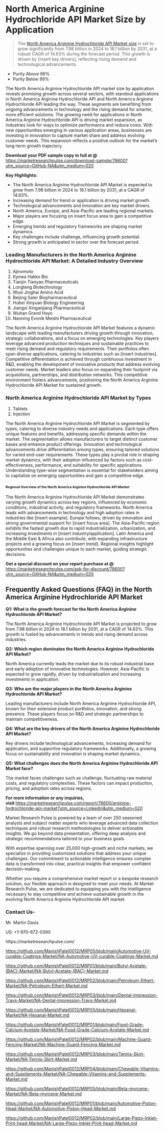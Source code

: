 <h1>North America Arginine Hydrochloride API Market&nbsp;Size by Application</h1><blockquote><p>The <a href="https://marketresearchpulse.com/download-sample/78600?utm_source=GitHub-NA&amp;utm_medium=020">North America Arginine Hydrochloride API Market size</a> is set to grow significantly from 7.98 billion in 2024 to 18.1 billion by 2031, at a robust CAGR of 14.63% during the forecast period. This growth is driven by [insert key drivers], reflecting rising demand and technological advancements.</p></blockquote><ul><li>Purity Above 99%<li> Purity Below 99%</li></ul><p>The North America Arginine Hydrochloride API market size by application reveals promising growth across several sectors, with standout applications in North America Arginine Hydrochloride API and North America Arginine Hydrochloride API leading the way. These segments are benefiting from ongoing advancements in technology and the rising demand for smarter, more efficient solutions. The growing need for applications in North America Arginine Hydrochloride API is driving market expansion, as industries look for ways to optimize performance and reduce costs. With new opportunities emerging in various application areas, businesses are investing in innovation to capture market share and address evolving customer needs. This expansion reflects a positive outlook for the market’s long-term growth trajectory.</p><p><strong>Download your PDF sample copy in full at @ </strong><a href="https://marketresearchpulse.com/download-sample/78600?utm_source=GitHub-NA&amp;utm_medium=020">https://marketresearchpulse.com/download-sample/78600?utm_source=GitHub-NA&amp;utm_medium=020</a></p><p><strong>Key Highlights: </strong></p><ul><li>The North America Arginine Hydrochloride API Market is expected to grow from 7.98 billion in 2024 to 18.1 billion by 2031, at a CAGR of 14.63%.</li><li>Increasing demand for trend or application is driving market growth.</li><li>Technological advancements and innovation are key market drivers.</li><li>North America, Europe, and Asia-Pacific are leading regional markets.</li><li>Major players are focusing on insert focus area to gain a competitive edge.</li><li>Emerging trends and regulatory frameworks are shaping market dynamics.</li><li>Key challenges include challenge, influencing growth potential.</li><li>Strong growth is anticipated in sector over the forecast period.</li></ul><h3>Leading Manufacturers in the North America Arginine Hydrochloride API Market: A Detailed Industry Overview</h3><ol><li>Ajinomoto</li><li>Kyowa Hakko Bio</li><li>Tianjin Tianyao Pharmaceuticals</li><li>Longteng Biotechnology</li><li>Wuxi Jinghai Amino Acid</li><li>Beijing Saier Biopharmaceutical</li><li>Hubei Xinyuan Biology Engineering</li><li>Jiangxi Xinganjiang Pharmaceutical</li><li>Wuhan Grand Hoyo</li><li>Nanning Evonik Meishi Pharmaceutical</li></ol><div class="flex max-w-full flex-col flex-grow"><div class="min-h-8 text-message flex w-full flex-col items-end gap-2 whitespace-normal break-words [.text-message+&amp;]:mt-5" dir="auto" data-message-author-role="assistant" data-message-id="fd8432e4-4910-450d-b182-61b7bfb0a01f" data-message-model-slug="gpt-4o"><div class="flex w-full flex-col gap-1 empty:hidden first:pt-[3px]"><div class="markdown prose w-full break-words dark:prose-invert light"><p>The North America Arginine Hydrochloride API Market features a dynamic landscape with leading manufacturers driving growth through innovation, strategic collaborations, and a focus on emerging technologies. Key players leverage advanced production techniques and sustainable practices to meet rising demand and regulatory requirements. Their portfolios often span diverse applications, catering to industries such as [insert industries]. Competitive differentiation is achieved through continuous investment in R&amp;D, enabling the development of innovative products that address evolving customer needs. Market leaders also focus on expanding their footprint via acquisitions, partnerships, and distribution networks. This competitive environment fosters advancements, positioning the North America Arginine Hydrochloride API Market for sustained growth.</p></div></div></div></div><h3>North America Arginine Hydrochloride API Market by Types</h3><ol><li>Tablets<li> Injection</li></ol><div class="flex max-w-full flex-col flex-grow"><div class="min-h-8 text-message flex w-full flex-col items-end gap-2 whitespace-normal break-words [.text-message+&amp;]:mt-5" dir="auto" data-message-author-role="assistant" data-message-id="084470be-0bb7-4664-bddf-5156b4f41249" data-message-model-slug="gpt-4o-mini"><div class="flex w-full flex-col gap-1 empty:hidden first:pt-[3px]"><div class="markdown prose w-full break-words dark:prose-invert light"><p>The North America Arginine Hydrochloride API Market is segmented by types, catering to diverse industry needs and applications. Each type offers unique features and benefits, addressing specific demands within the market. The segmentation allows manufacturers to target distinct customer bases and enhance product offerings. Innovation and technological advancements drive differentiation among types, ensuring tailored solutions for varied end-user requirements. These types play a pivotal role in shaping market dynamics, with their adoption influenced by factors such as cost-effectiveness, performance, and suitability for specific applications. Understanding type-wise segmentation is essential for stakeholders aiming to capitalize on emerging opportunities and gain a competitive edge.</p></div></div></div></div><h3><span style="font-size: 11px;">Regional Overview of the North America Arginine Hydrochloride API Market</span></h3><div class="flex max-w-full flex-col flex-grow"><div class="min-h-8 text-message flex w-full flex-col items-end gap-2 whitespace-normal break-words [.text-message+&amp;]:mt-5" dir="auto" data-message-author-role="assistant" data-message-id="e9038762-ce64-4e30-91c9-9bd413514231" data-message-model-slug="gpt-4o-mini"><div class="flex w-full flex-col gap-1 empty:hidden first:pt-[3px]"><div class="markdown prose w-full break-words dark:prose-invert light"><p>The North America Arginine Hydrochloride API Market demonstrates varying growth dynamics across key regions, influenced by economic conditions, industrial activity, and regulatory frameworks. North America leads with advancements in technology and high adoption rates in industries like [insert example]. Europe follows, driven by innovation and strong governmental support for [insert focus area]. The Asia-Pacific region exhibits the fastest growth due to rapid industrialization, urbanization, and increasing investments in [insert industry/application]. Latin America and the Middle East &amp; Africa also contribute, with expanding infrastructure projects and a growing focus on [insert trend]. Regional insights highlight opportunities and challenges unique to each market, guiding strategic decisions.</p></div></div></div></div><p><strong>Get a special discount on your report purchase at @ </strong><a href="https://marketresearchpulse.com/ask-for-discount/78600?utm_source=GitHub-NA&amp;utm_medium=020">https://marketresearchpulse.com/ask-for-discount/78600?utm_source=GitHub-NA&amp;utm_medium=020</a></p><h2>Frequently Asked Questions (FAQ) in the North America Arginine Hydrochloride API Market</h2><p><strong>Q1: What is the growth forecast for the North America Arginine Hydrochloride API Market?</strong></p><p>The North America Arginine Hydrochloride API Market is projected to grow from 7.98 billion in 2024 to 18.1 billion by 2031, at a CAGR of 14.63%. This growth is fueled by advancements in trends and rising demand across industries.</p><p><strong>Q2: Which region dominates the North America Arginine Hydrochloride API Market?</strong></p><p>North America currently leads the market due to its robust industrial base and early adoption of innovative technologies. However, Asia-Pacific is expected to grow rapidly, driven by industrialization and increasing investments in application.</p><p><strong>Q3: Who are the major players in the North America Arginine Hydrochloride API Market?</strong></p><p>Leading manufacturers include North America Arginine Hydrochloride API, known for their extensive product portfolios, innovation, and strong presence. These players focus on R&amp;D and strategic partnerships to maintain competitiveness.</p><p><strong>Q4: What are the key drivers of the North America Arginine Hydrochloride API Market?</strong></p><p>Key drivers include technological advancements, increasing demand for application, and supportive regulatory frameworks. Additionally, a growing focus on sustainability and innovation is shaping market dynamics.</p><p><strong>Q5: What challenges does the North America Arginine Hydrochloride API Market face?</strong></p><p>The market faces challenges such as challenge, fluctuating raw material costs, and regulatory complexities. These factors can impact production, pricing, and adoption rates across regions.</p><p><strong>For more information or any inquiries, visit&nbsp;</strong><a href="https://marketresearchpulse.com/report/78600/arginine-hydrochloride-api-market?utm_source=Linkedin&utm_medium=020">https://marketresearchpulse.com/report/78600/arginine-hydrochloride-api-market?utm_source=Linkedin&utm_medium=020</a></p><p>Market Research Pulse is powered by a team of over 250 seasoned analysts and subject matter experts who leverage advanced data collection techniques and robust research methodologies to deliver actionable insights. We go beyond data presentation, offering deep analysis and strategic recommendations tailored to your business goals.</p><p>With expertise spanning over 25,000 high-growth and niche markets, we specialize in providing customized solutions that address your unique challenges. Our commitment to actionable intelligence ensures complex data is transformed into clear, practical insights that empower confident decision-making.</p><p>Whether you require a comprehensive market report or a bespoke research solution, our flexible approach is designed to meet your needs. At Market Research Pulse, we are dedicated to equipping you with the intelligence necessary to stay competitive and achieve sustainable growth in the evolving North America Arginine Hydrochloride API market.</p><h3><strong>Contact Us-</strong></h3><p>Mr. Martin Davis</p><p>US: +1-970-672-0390</p><p>https://marketresearchpulse.com/</p><p><a href="https://github.com/ManishPatel0012/MRP05/blob/main/Automotive-UV-curable-Coatings-Market/NA-Automotive-UV-curable-Coatings-Market.md">https://github.com/ManishPatel0012/MRP05/blob/main/Automotive-UV-curable-Coatings-Market/NA-Automotive-UV-curable-Coatings-Market.md</a></p><p><a href="https://github.com/ManishPatel0012/MRP01/blob/main/Butyl-Acetate-(BAC)-Market/NA-Butyl-Acetate-(BAC)-Market.md">https://github.com/ManishPatel0012/MRP01/blob/main/Butyl-Acetate-(BAC)-Market/NA-Butyl-Acetate-(BAC)-Market.md</a></p><p><a href="https://github.com/ManishPatel0012/MRP02/blob/main/Petroleum-Ethert-Market/NA-Petroleum-Ethert-Market.md">https://github.com/ManishPatel0012/MRP02/blob/main/Petroleum-Ethert-Market/NA-Petroleum-Ethert-Market.md</a></p><p><a href="https://github.com/ManishPatel0012/MRP03/blob/main/Dental-Impression-Trays-Market/NA-Dental-Impression-Trays-Market.md">https://github.com/ManishPatel0012/MRP03/blob/main/Dental-Impression-Trays-Market/NA-Dental-Impression-Trays-Market.md</a></p><p><a href="https://github.com/ManishPatel0012/MRP05/blob/main/Hexanal-Market/NA-Hexanal-Market.md">https://github.com/ManishPatel0012/MRP05/blob/main/Hexanal-Market/NA-Hexanal-Market.md</a></p><p><a href="https://github.com/ManishPatel0012/MRP01/blob/main/Food-Grade-Calcium-Acetate-Market/NA-Food-Grade-Calcium-Acetate-Market.md">https://github.com/ManishPatel0012/MRP01/blob/main/Food-Grade-Calcium-Acetate-Market/NA-Food-Grade-Calcium-Acetate-Market.md</a></p><p><a href="https://github.com/ManishPatel0012/MRP02/blob/main/Machine-Guard-Fencing-Market/NA-Machine-Guard-Fencing-Market.md">https://github.com/ManishPatel0012/MRP02/blob/main/Machine-Guard-Fencing-Market/NA-Machine-Guard-Fencing-Market.md</a></p><p><a href="https://github.com/ManishPatel0012/MRP03/blob/main/Tennis-Skirt-Market/NA-Tennis-Skirt-Market.md">https://github.com/ManishPatel0012/MRP03/blob/main/Tennis-Skirt-Market/NA-Tennis-Skirt-Market.md</a></p><p><a href="https://github.com/ManishPatel0012/MRP04/blob/main/Chewable-Vitamins-and-Supplements-Market/NA-Chewable-Vitamins-and-Supplements-Market.md">https://github.com/ManishPatel0012/MRP04/blob/main/Chewable-Vitamins-and-Supplements-Market/NA-Chewable-Vitamins-and-Supplements-Market.md</a></p><p><a href="https://github.com/ManishPatel0012/MRP05/blob/main/Beta-myrcene-Market/NA-Beta-myrcene-Market.md">https://github.com/ManishPatel0012/MRP05/blob/main/Beta-myrcene-Market/NA-Beta-myrcene-Market.md</a></p><p><a href="https://github.com/ManishPatel0012/MRP01/blob/main/Automotive-Piston-Head-Market/NA-Automotive-Piston-Head-Market.md">https://github.com/ManishPatel0012/MRP01/blob/main/Automotive-Piston-Head-Market/NA-Automotive-Piston-Head-Market.md</a></p><p><a href="https://github.com/ManishPatel0012/MRP02/blob/main/Large-Piezo-Inkjet-Print-head-Market/NA-Large-Piezo-Inkjet-Print-head-Market.md">https://github.com/ManishPatel0012/MRP02/blob/main/Large-Piezo-Inkjet-Print-head-Market/NA-Large-Piezo-Inkjet-Print-head-Market.md</a></p>
